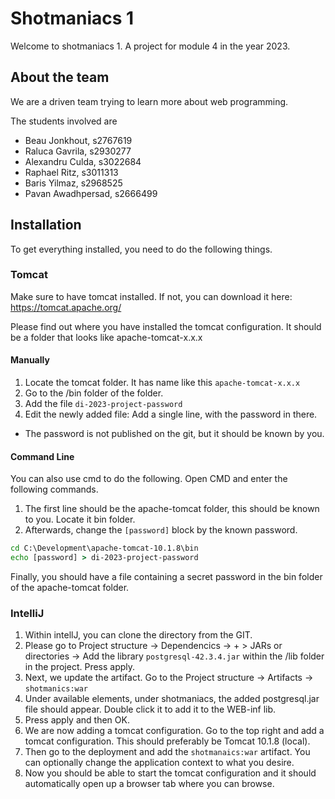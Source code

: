 # Shotmaniacs 1

Welcome to shotmaniacs 1. A project for module 4 in the year 2023.


## About the team
We are a driven team trying to learn more about web programming.

The students involved are

* Beau Jonkhout, s2767619
* Raluca Gavrila, s2930277
* Alexandru Culda, s3022684
* Raphael Ritz, s3011313
* Baris Yilmaz, s2968525
* Pavan Awadhpersad, s2666499

## Installation

To get everything installed, you need to do the following things.

### Tomcat
Make sure to have tomcat installed. If not, you can download it here: https://tomcat.apache.org/

Please find out where you have installed the tomcat configuration.
It should be a folder that looks like apache-tomcat-x.x.x
#### Manually
1. Locate the tomcat folder. It has name like this `apache-tomcat-x.x.x `
1. Go to the /bin folder of the folder.
1. Add the file `di-2023-project-password`
1. Edit the newly added file: Add a single line, with the password in there.
* The password is not published on the git, but it should be known by you.

#### Command Line
You can also use cmd to do the following. Open CMD and enter the following commands.
1. The first line should be the apache-tomcat folder, this should be known to you. Locate it bin folder.
2. Afterwards, change the `[password]` block by the known password.


```cmd
cd C:\Development\apache-tomcat-10.1.8\bin
echo [password] > di-2023-project-password
```

Finally, you should have a file containing a secret password in the bin folder of the apache-tomcat folder.

### IntelliJ
1. Within intellJ, you can clone the directory from the GIT.
1. Please go to Project structure -> Dependencics -> + > JARs or directories -> Add the library `postgresql-42.3.4.jar` within the /lib folder in the project. Press apply.
1. Next, we update the artifact. Go to the Project structure -> Artifacts -> `shotmanics:war`
1. Under available elements, under shotmaniacs, the added postgresql.jar file should appear. Double click it to add it to the WEB-inf lib.
1. Press apply and then OK.
1. We are now adding a tomcat configuration. Go to the top right and add a tomcat configuration. This should preferably be Tomcat 10.1.8 (local).
1. Then go to the deployment and add the `shotmanaics:war` artifact. You can optionally change the application context to what you desire.
1. Now you should be able to start the tomcat configuration and it should automatically open up a browser tab where you can browse. 
